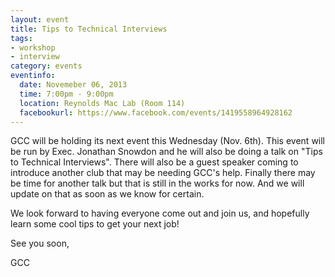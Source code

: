 ```yaml
---
layout: event 
title: Tips to Technical Interviews
tags: 
- workshop
- interview
category: events
eventinfo:
  date: Novemeber 06, 2013
  time: 7:00pm - 9:00pm
  location: Reynolds Mac Lab (Room 114)
  facebookurl: https://www.facebook.com/events/1419558964928162 
---
```


GCC will be holding its next event this Wednesday (Nov. 6th). This event will be run by Exec. Jonathan Snowdon and he will also be doing a talk on "Tips to Technical Interviews". There will also be a guest speaker coming to introduce another club that may be needing GCC's help. Finally there may be time for another talk but that is still in the works for now. And we will update on that as soon as we know for certain. 

We look forward to having everyone come out and join us, and hopefully learn some cool tips to get your next job!

See you soon,

GCC


